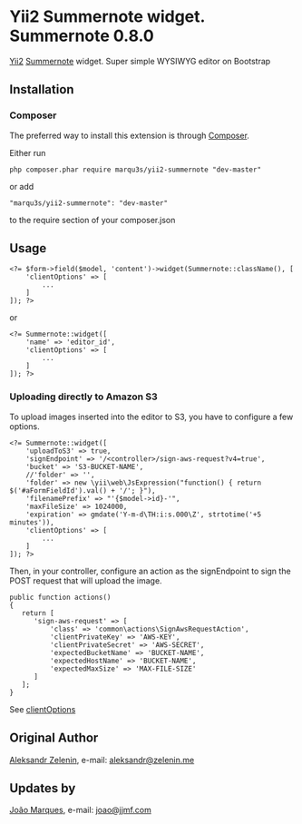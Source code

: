 # Yii2 Summernote widget. Summernote 0.8.0

[Yii2](http://www.yiiframework.com) [Summernote](http://hackerwins.github.io/summernote) widget. Super simple WYSIWYG editor on Bootstrap

## Installation

### Composer

The preferred way to install this extension is through [Composer](http://getcomposer.org/).

Either run

	php composer.phar require marqu3s/yii2-summernote "dev-master"

or add

	"marqu3s/yii2-summernote": "dev-master"

to the require section of your composer.json

## Usage

	<?= $form->field($model, 'content')->widget(Summernote::className(), [
        'clientOptions' => [
            ...
        ]
	]); ?>

or

	<?= Summernote::widget([
        'name' => 'editor_id',
        'clientOptions' => [
            ...
        ]
	]); ?>

### Uploading directly to Amazon S3

To upload images inserted into the editor to S3, you have to configure a few options.

	<?= Summernote::widget([
        'uploadToS3' => true,
        'signEndpoint' => '/<controller>/sign-aws-request?v4=true',
        'bucket' => 'S3-BUCKET-NAME',
        //'folder' => '',
        'folder' => new \yii\web\JsExpression("function() { return $('#aFormFieldId').val() + '/'; }"),
        'filenamePrefix' => "'{$model->id}-'",
        'maxFileSize' => 1024000,
        'expiration' => gmdate('Y-m-d\TH:i:s.000\Z', strtotime('+5 minutes')),
        'clientOptions' => [
            ...
        ]
	]); ?>
	
Then, in your controller, configure an action as the signEndpoint to sign the POST request that will upload the image.

```
public function actions()
{
   return [
      'sign-aws-request' => [
          'class' => 'common\actions\SignAwsRequestAction',
          'clientPrivateKey' => 'AWS-KEY',
          'clientPrivateSecret' => 'AWS-SECRET',
          'expectedBucketName' => 'BUCKET-NAME',
          'expectedHostName' => 'BUCKET-NAME',
          'expectedMaxSize' => 'MAX-FILE-SIZE'
      ]
   ];
}
```

See [clientOptions](http://hackerwins.github.io/summernote/features.html)

## Original Author

[Aleksandr Zelenin](https://github.com/zelenin/), e-mail: [aleksandr@zelenin.me](mailto:aleksandr@zelenin.me)

## Updates by

[João Marques](https://github.com/marqu3s/), e-mail: [joao@jjmf.com](mailto:joao@jjmf.com)
